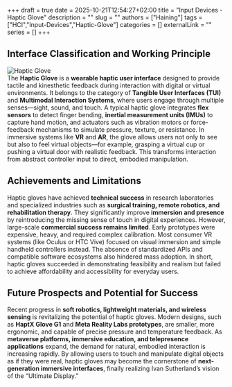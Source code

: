 +++ 
draft = true
date = 2025-10-21T12:54:27+02:00
title = "Input Devices - Haptic Glove"
description = ""
slug = ""
authors = ["Haining"]
tags = ["HCI","Input-Devices","Haptic-Glove"]
categories = []
externalLink = ""
series = []
+++
## Interface Classification and Working Principle
![Haptic Glove](/haining-yu/images/glove.png "Haptic Glove")   
The **Haptic Glove** is a **wearable haptic user interface** designed to provide tactile and kinesthetic feedback during interaction with digital or virtual environments. It belongs to the category of **Tangible User Interfaces (TUI)** and **Multimodal Interaction Systems**, where users engage through multiple senses—sight, sound, and touch.
A typical haptic glove integrates **flex sensors** to detect finger bending, **inertial measurement units (IMUs)** to capture hand motion, and actuators such as vibration motors or force-feedback mechanisms to simulate pressure, texture, or resistance. In immersive systems like **VR** and **AR**, the glove allows users not only to see but also to feel virtual objects—for example, grasping a virtual cup or pushing a virtual door with realistic feedback. This transforms interaction from abstract controller input to direct, embodied manipulation.

## Achievements and Limitations
Haptic gloves have achieved **technical success** in research laboratories and specialized industries such as **surgical training, remote robotics, and rehabilitation therapy**. They significantly improve **immersion and presence** by reintroducing the missing sense of touch in digital experiences.
However, large-scale **commercial success remains limited**. Early prototypes were expensive, heavy, and required complex calibration. Most consumer VR systems (like Oculus or HTC Vive) focused on visual immersion and simple handheld controllers instead. The absence of standardized APIs and compatible software ecosystems also hindered mass adoption. In short, haptic gloves succeeded in demonstrating feasibility and realism but failed to achieve affordability and accessibility for everyday users.

## Future Prospects and Potential for Success
Recent progress in **soft robotics, lightweight materials, and wireless sensing** is revitalizing the potential of haptic gloves. Modern designs, such as **HaptX Glove G1** and **Meta Reality Labs prototypes**, are smaller, more ergonomic, and capable of precise pressure and temperature feedback.
As **metaverse platforms, immersive education, and telepresence applications** expand, the demand for natural, embodied interaction is increasing rapidly. By allowing users to touch and manipulate digital objects as if they were real, haptic gloves may become the cornerstone of **next-generation immersive interfaces**, finally realizing Ivan Sutherland’s vision of the “Ultimate Display.”
